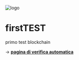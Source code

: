 ![logo](./images/logo_ACV.jpg)  

# firstTEST
primo test blockchain

-> **[pagina di verifica automatica](https://github.com/pedro87DEV/firstTEST/edit/master/index.html)** 


